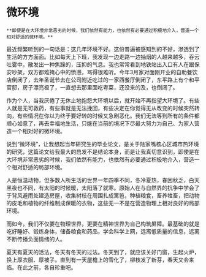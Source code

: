 # 微环境

```admonish note 
**即使是在大环境非常恶劣的时候，我们依然有能力，也依然有必要通过积极地介入，营造一个相对舒适的微环境。**  
```


最近频繁听到的一句话是：这几年环境不好。这份普遍被感知到的不好，渗透到了生活的方方面面。比如每天上下班，我发现一边走路一边抽烟的人越来越多，吞云吐雾中，散发出一种焦躁的，压抑的气息。我也常常看到地铁站出入口有人在跟保安吵架，双方都难掩心中的愤懑，骂得很难听。今年3月家对面刚开业的自助餐饮店倒闭了，去年圣诞节去在公司附近吃过的一家西餐厅倒闭了，东平路上有个和平官邸，房子漂亮极了，一直想去那里面吃粤菜，还没来的及，也倒闭了。

作为个人，当我厌倦了无休止地抱怨大环境以后，就开始不再指望大环境了。有些人就是无可救药，有些事就是无法挽回，有些决定在你觉得无从改变的时候突然转向，有些情况在你以为终于要好转的时候又急剧恶化。我们无法等到所有的条件都顺心如意了，再去幸福地生活，只能在当前的境况下尽最大努力为自己、为家人营造一个相对好的微环境。

说到“微环境”，让我想起当年研究生的毕业论文，是关于陆家嘴核心区城市热环境的研究，这篇论文给我最大的启发不是结论本身，而是让我真切意识到，即使是在大环境非常恶劣的时候，我们依然有能力，也依然有必要通过积极地介入，营造一个相对舒适的局部环境。

人是恒温动物，但多数人所生活的世界一年四季不同，冬冷夏热，春困秋乏，白天黑夜也不同，有太阳的时候暖，太阳落了就寒。原始人在与自然界的抗争中学会了于背风避雨处建造房屋，收集树枝在周围扎成篱笆，种植粮食，畜养牲畜，把动物的皮毛和植物的纤维制成保暖的衣物，这些无一不是在营造物理上相对良好的局部环境。

而如今，我们不仅要在物理世界，更要在精神世界为自己构筑屏障。最基础的就是吃好睡好、锻炼身体，储备粮食和药品，学会科学上网，远离低质量的信息，远离不断传播负面情绪的人。

夏天有夏天的活法，冬天有冬天的过法。冬天到了，就应该关好门窗，生起火炉，换上厚衣服、厚被子。直到有一天屋檐上的雪化了，柳枝发了新芽，春天又会来临。在此之前，各自珍重吧。


